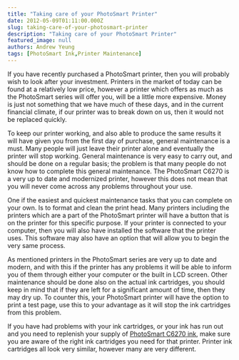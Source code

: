 ```yaml
---
title: "Taking care of your PhotoSmart Printer"
date: 2012-05-09T01:11:00.000Z
slug: taking-care-of-your-photosmart-printer
description: "Taking care of your PhotoSmart Printer"
featured_image: null
authors: Andrew Yeung
tags: [PhotoSmart Ink,Printer Maintenance]
---
```


If you have recently purchased a PhotoSmart printer, then you will probably wish to look after your investment. Printers in the market of today can be found at a relatively low price, however a printer which offers as much as the PhotoSmart series will offer you, will be a little more expensive. Money is just not something that we have much of these days, and in the current financial climate, if our printer was to break down on us, then it would not be replaced quickly. 

To keep our printer working, and also able to produce the same results it will have given you from the first day of purchase, general maintenance is a must. Many people will just leave their printer alone and eventually the printer will stop working. General maintenance is very easy to carry out, and should be done on a regular basis; the problem is that many people do not know how to complete this general maintenance. The PhotoSmart C6270 is a very up to date and modernized printer, however this does not mean that you will never come across any problems throughout your use. 

One if the easiest and quickest maintenance tasks that you can complete on your own. Is to format and clean the print head. Many printers including the printers which are a part of the PhotoSmart printer will have a button that is on the printer for this specific purpose. If your printer is connected to your computer, then you will also have installed the software that the printer uses. This software may also have an option that will allow you to begin the very same process. 

As mentioned printers in the PhotoSmart series are very up to date and modern, and with this if the printer has any problems it will be able to inform you of them through either your computer or the built in LCD screen. Other maintenance should be done also on the actual ink cartridges, you should keep in mind that if they are left for a significant amount of time, then they may dry up. To counter this, your PhotoSmart printer will have the option to print a test page, use this to your advantage as it will stop the ink cartridges from this problem.

If you have had problems with your ink cartridges, or your ink has run out and you need to replenish your supply of [PhotoSmart C6270 ink](https://www.comboink.com/hp-photosmart-c6270-printer-ink-cartridges), make sure you are aware of the right ink cartridges you need for that printer. Printer ink cartridges all look very similar, however many are very different. 